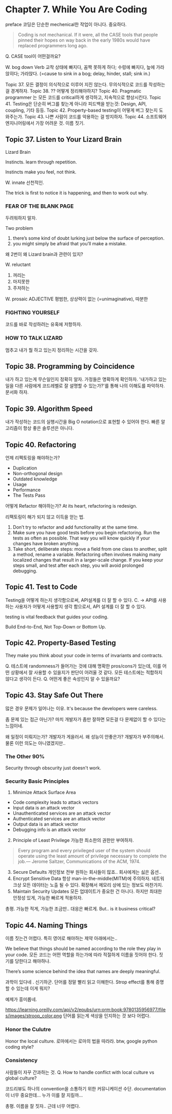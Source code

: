 # Chapter 7. While You Are Coding

preface
코딩은 단순한 mechenical한 작업이 아니다. 중요하다.

> Coding is not mechanical. If it were, all the CASE tools that
people pinned their hopes on way back in the early 1980s would
have replaced programmers long ago. 

Q. CASE tool이 어떤걸까요?

W. bog down 
Verb 교착 상태에 빠지다, 꼼짝 못하게 하다; 수렁에 빠지다, 늪에 가라앉히다; 가라앉다. (=cause to sink in a bog; delay, hinder, stall; sink in.)

Topic 37. 모든 결정이 의식적으로 이루어 지진 않는다. 무의식적으로 코드를 작성하는걸 경계하자.
Topic 38. ?? 어떻게 정리해야하지?
Topic 40. Pragmatic programmer 는 모든 코드를 critical하게 생각하고, 지속적으로 향상시킨다.
Topic 41. Testing은 단순히 버그를 찾는게 아니라 피드백을 받는것: Design, API, coupling, 기타 등등.
Topic 42. Property-based testing이 어떻게 버그 찾는지 도와주는가.
Topic 43. 나쁜 사람이 코드를 악용하는 걸 방지하자.
Topic 44. 소프트웨어 엔지니어링에서 가장 어려운 것. 이름 짓기.

## Topic 37. Listen to Your Lizard Brain
Lizard Brain

Instincts. learn through repetition.

 Instincts make you feel, not think.

W. innate
선천적인.

The trick is first to notice it is happening, and then to work out
why.
### FEAR OF THE BLANK PAGE
두려워하지 말자.

Two problem

1. there’s some kind of doubt lurking just below the
surface of perception.
2. you might simply be afraid that you’ll make a mistake.

왜 2번이 왜 Lizard brain과 관련이 있지?

W. reluctant
1.	꺼리는
2.	마지못한
3.	주저하는

W. prosaic
ADJECTIVE 평범한, 상상력이 없는 (=unimaginative), 따분한

### FIGHTING YOURSELF
코드를 바로 작성하려는 유혹에 저항하자.

### HOW TO TALK LIZARD
멈추고 내가 뭘 하고 있는지 정리하는 시간을 갖자.

## Topic 38. Programming by Coincidence

내가 하고 있는게 무슨일인지 정확히 알자.
가정들은 명확하게 확인하자.
'내가하고 있는 일을 다른 사람에게 코드레벨로 잘 설명할 수 있는가?'를 통해 나의 이해도를 파악하자.
문서화 하자.

## Topic 39. Algorithm Speed

내가 작성하는 코드의 실행시간을 Big O notation으로 표현할 수 있어야 한다.
빠른 알고리즘이 항상 좋은 솔루션은 아니다.

## Topic 40. Refactoring

언제 리펙토링을 해야하는가?
- Duplication
- Non-orthogonal design
- Outdated knowledge
- Usage
- Performance
- The Tests Pass

어떻게 Refactor 해야하는가?
At its heart, refactoring is redesign.

리팩토링이 해가 되지 않고 이득을 얻는 법.
1. Don’t try to refactor and add functionality at the same time.
2. Make sure you have good tests before you begin refactoring. Run
the tests as often as possible. That way you will know quickly if your
changes have broken anything.
3. Take short, deliberate steps: move a field from one class to another,
split a method, rename a variable. Refactoring often involves
making many localized changes that result in a larger-scale change.
If you keep your steps small, and test after each step, you will avoid
prolonged debugging.

## Topic 41. Test to Code
Testing을 어떻게 하는지 생각함으로써, API설계를 더 잘 할 수 있다.
C. -> API를 사용하는 사용자가 어떻게 사용할지 생각 함으로서, API 설계를 더 잘 할 수 있다.

testing is vital feedback that guides your coding.

Build End-to-End, Not Top-Down or Bottom Up.


## Topic 42. Property-Based Testing

They make you think about your code in terms of
invariants and contracts.

Q. 테스트에 randomness가 들어가는 것에 대해 명확한 pros/cons가 있는데, 이를 어떤 상황에서 잘 사용할 수 있을지가 판단이 어려울 것 같다. 모든 테스트에는 적합하지 않다고 생각이 든다.
Q. 어떤게 좋은 속성인지 알 수 있을까요?

## Topic 43. Stay Safe Out There

많은 경우 문제가 일어나는 이유. 
It's because the developers were careless.

좀 문제 있는 접근 아닌가?
마치 개발자가 좀만 잘하면 모든걸 다 문제없이 할 수 있다는 느낌이네.

왜 일정이 미뤄지는가? 개발자가 게을러서.
왜 성능이 안좋은가? 개발자가 부주의해서.
물론 이런 의도는 아니였겠지만..

### The Other 90%

Security through obscurity just doesn't work.

### Security Basic Principles

1. Minimize Attack Surface Area
  - Code complexity leads to attack vectors
  - Input data is an attack vector
  - Unauthenticated services are an attack vector
  - Authenticated services are an attack vector
  - Output data is an attack vector
  - Debugging info is an attack vector
2. Principle of Least Privilege
가능한 최소한의 권한만 부여하자.
> Every program and every privileged user of the system should operate using the least amount of privilege necessary to complete the job.— Jerome Saltzer, Communications of the ACM, 1974.
3. Secure Defaults
개인정보 전부 원하는 회사들이 많죠..
회사에게는 싫은 옵션..
4. Encrypt Sensitive Data
항상 man-in-the-middle(MITM)에 주의하자. 네트워크상 모든 데이터는 노출 될 수 있다.
확장해서 메모리 상에 있는 정보도 마찬가지.
5. Maintain Security Updates
모든 업데이트가 중요한 건 아니다.
하지만 최대한 안정성 있게, 가능한 빠르게 적용하자.

총평. 가능한 적게, 가능한 조금만.. 대응은 빠르게.
But.. is it business critical?

## Topic 44. Naming Things

이름 짓는건 어렵다.
특히 영어로 해야하는 제약 아래에서는..

We believe that things should be named according to the role
they play in your code. 
모든 코드는 어떤 역할을 하는가에 따라 적절하게 이름을 짓어야 한다. 짓기를 당한다고 해야하나.

There’s some science behind the idea that names are deeply 
meaningful.

과학이 있다네 . 신기하군.
 단어를 정말 빨리 읽고 이해한다. Strop effect를 통해 증명할 수 있는데 이게 뭐지?

 예제가 흥미롭네.

 https://learning.oreilly.com/api/v2/epubs/urn:orm:book:9780135956977/files/images/stroop_color.png
단어를 읽는게 색상을 인지하는 것 보다 어렵다.


### Honor the Culutre
Honor the local culture. 로마에서는 로마의 법을 따라라.
btw, google python coding style?


### Consistency
사람들이 자꾸 간과하는 것.
Q. How to handle conflict with local culture vs global culture?

코드리뷰도 하나의 convention을 소통하기 위한 커뮤니케이션 수단.
documentation이 너무 중요한데... 누가 이를 잘 지킬까...

총평. 이름을 잘 짓자.. 근데 너무 어렵다.
